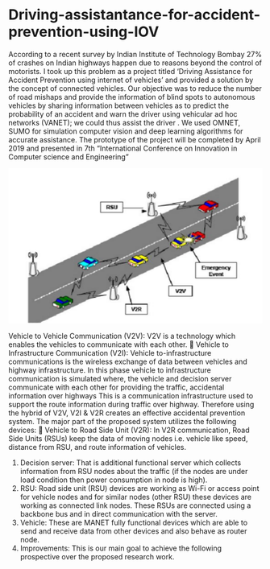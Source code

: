 # Driving-assistantance-for-accident-prevention-using-IOV

According to a  recent survey by Indian Institute of Technology Bombay 27% of crashes on Indian highways happen due to reasons beyond the control of motorists. I took up this problem as a project titled ‘Driving Assistance for Accident Prevention using internet of vehicles’ and provided a solution by the concept of connected vehicles. Our objective was to reduce the number of road mishaps and provide the information of blind spots to autonomous vehicles by sharing information between vehicles as to predict the probability of an accident and warn the driver using vehicular ad hoc networks (VANET); we could thus assist the driver . We used OMNET, SUMO for simulation computer vision and deep learning algorithms for accurate assistance. The prototype of the project will be completed by April 2019 and presented in 7th “International Conference on Innovation in Computer science and Engineering”

![](https://github.com/vteja11/Driving-Assitance-For-Accident-Prevention-Using-Internet-of-Things-/blob/master/proposed.png)

Vehicle to Vehicle Communication (V2V): V2V is a technology which enables the vehicles to communicate with each other. 
 Vehicle to Infrastructure Communication (V2I): Vehicle to-infrastructure communications is the wireless exchange of data between vehicles and highway infrastructure. In this phase vehicle to infrastructure communication is simulated where, the vehicle and decision server communicate with each other for providing the traffic, accidental information over highways
This is a communication infrastructure used to support the route information during traffic over highway. Therefore using the hybrid of V2V, V2I & V2R creates an effective accidental prevention system. The major part of the proposed system utilizes the following devices: 
 Vehicle to Road Side Unit (V2R): In V2R communication, Road Side Units (RSUs) keep the data of moving nodes i.e. vehicle like speed, distance from RSU, and route information of vehicles. 
1. Decision server: That is additional functional server which collects information from RSU nodes about the traffic (if the nodes are under load condition then power consumption in node is high). 
2. RSU: Road side unit (RSU) devices are working as Wi-Fi or access point for vehicle nodes and for similar nodes (other RSU) these devices are working as connected link nodes. These RSUs are connected using a backbone bus and in direct communication with the server. 
3. Vehicle: These are MANET fully functional devices which are able to send and receive data from other devices and also behave as router node. 
4. Improvements: This is our main goal to achieve the following prospective over the proposed research work.
